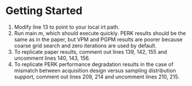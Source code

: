 # Getting Started

1. Modify line 13 to point to your local irt path.
2. Run main.m, which should execute quickly. PERK results should be the same as in the paper, but VPM and PGPM results are poorer because coarse grid search and zero iterations are used by default. 
3. To replicate paper results, comment out lines 139, 142, 155 and uncomment lines 140, 143, 156. 
4. To replicate PERK performance degradation results in the case of mismatch between acquisition design versus sampling distribution support, comment out lines 209, 214 and uncomment lines 210, 215.
